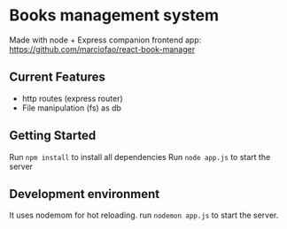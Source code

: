 # Books management system

Made with node + Express
companion frontend app: https://github.com/marciofao/react-book-manager

## Current Features

- http routes (express router)
- File manipulation (fs) as db


## Getting Started

Run `npm install` to install all dependencies
Run `node app.js` to start the server

## Development environment

It uses nodemom for hot reloading.
run `nodemon app.js` to start the server.